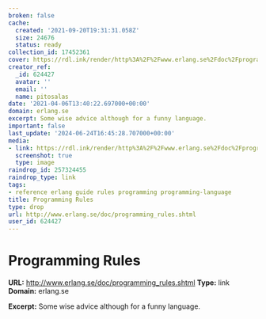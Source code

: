 ```yaml
---
broken: false
cache:
  created: '2021-09-20T19:31:31.058Z'
  size: 24676
  status: ready
collection_id: 17452361
cover: https://rdl.ink/render/http%3A%2F%2Fwww.erlang.se%2Fdoc%2Fprogramming_rules.shtml
creator_ref:
  _id: 624427
  avatar: ''
  email: ''
  name: pitosalas
date: '2021-04-06T13:40:22.697000+00:00'
domain: erlang.se
excerpt: Some wise advice although for a funny language.
important: false
last_update: '2024-06-24T16:45:28.707000+00:00'
media:
- link: https://rdl.ink/render/http%3A%2F%2Fwww.erlang.se%2Fdoc%2Fprogramming_rules.shtml
  screenshot: true
  type: image
raindrop_id: 257324455
raindrop_type: link
tags:
- reference erlang guide rules programming programming-language
title: Programming Rules
type: drop
url: http://www.erlang.se/doc/programming_rules.shtml
user_id: 624427
---
```


# Programming Rules

**URL:** http://www.erlang.se/doc/programming_rules.shtml
**Type:** link
**Domain:** erlang.se

**Excerpt:** Some wise advice although for a funny language.
